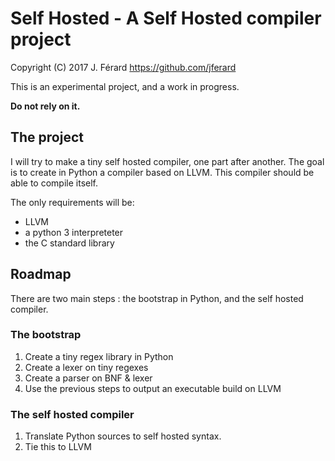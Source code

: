 # Self Hosted - A Self Hosted compiler project

Copyright (C) 2017 J. Férard <https://github.com/jferard>

This is an experimental project, and a work in progress.

**Do not rely on it.**

## The project
I will try to make a tiny self hosted compiler, one part after another.
The goal is to create in Python a compiler based on LLVM.
This compiler should be able to compile itself.

The only requirements will be:
- LLVM
- a python 3 interpreteter
- the C standard library

## Roadmap
There are two main steps : the bootstrap in Python, and the self hosted compiler.

### The bootstrap
1. Create a tiny regex library in Python
2. Create a lexer on tiny regexes
3. Create a parser on BNF & lexer
4. Use the previous steps to output an executable build on LLVM

### The self hosted compiler
1. Translate Python sources to self hosted syntax.
2. Tie this to LLVM
